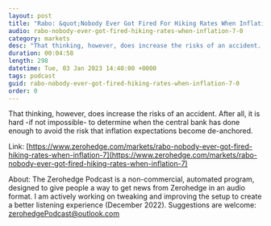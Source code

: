```yaml
---
layout: post
title: "Rabo: &quot;Nobody Ever Got Fired For Hiking Rates When Inflation Is At 7%&quot;"
audio: rabo-nobody-ever-got-fired-hiking-rates-when-inflation-7-0
category: markets
desc: "That thinking, however, does increase the risks of an accident. After all, it is hard -if not impossible- to determine when the central bank has done enough to avoid the risk that inflation expectations become de-anchored."
duration: 00:04:58
length: 298
datetime: Tue, 03 Jan 2023 14:40:00 +0000
tags: podcast
guid: rabo-nobody-ever-got-fired-hiking-rates-when-inflation-7-0
order: 0
---
```

That thinking, however, does increase the risks of an accident. After all, it is hard -if not impossible- to determine when the central bank has done enough to avoid the risk that inflation expectations become de-anchored.

Link: [https://www.zerohedge.com/markets/rabo-nobody-ever-got-fired-hiking-rates-when-inflation-7](https://www.zerohedge.com/markets/rabo-nobody-ever-got-fired-hiking-rates-when-inflation-7)

About: The Zerohedge Podcast is a non-commercial, automated program, designed to give people a way to get news from Zerohedge in an audio format.  I am actively working on tweaking and improving the setup to create a better listening experience (December 2022).  Suggestions are welcome: [zerohedgePodcast@outlook.com](mailto:zerohedgePodcast@outlook.com)